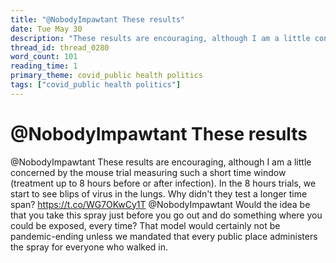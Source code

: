 ```yaml
---
title: "@NobodyImpawtant These results"
date: Tue May 30
description: "These results are encouraging, although I am a little concerned by the mouse trial measuring such a short time window (treatment up to 8 hours before or after..."
thread_id: thread_0280
word_count: 101
reading_time: 1
primary_theme: covid_public health politics
tags: ["covid_public health politics"]
---
```


# @NobodyImpawtant These results

@NobodyImpawtant These results are encouraging, although I am a little concerned by the mouse trial measuring such a short time window (treatment up to 8 hours before or after infection). In the 8 hours trials, we start to see blips of virus in the lungs. Why didn't they test a longer time span? https://t.co/WG7OKwCy1T @NobodyImpawtant Would the idea be that you take this spray just before you go out and do something where you could be exposed, every time? That model would certainly not be pandemic-ending unless we mandated that every public place administers the spray for everyone who walked in.